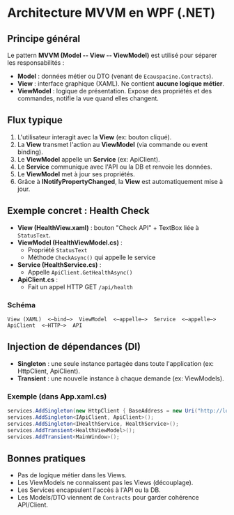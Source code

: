 # Architecture MVVM en WPF (.NET)

## Principe général

Le pattern **MVVM (Model -- View -- ViewModel)** est utilisé pour
séparer les responsabilités :

-   **Model** : données métier ou DTO (venant de
    `Ecauspacine.Contracts`).
-   **View** : interface graphique (XAML). Ne contient **aucune logique
    métier**.
-   **ViewModel** : logique de présentation. Expose des propriétés et
    des commandes, notifie la vue quand elles changent.

## Flux typique

1.  L'utilisateur interagit avec la **View** (ex: bouton cliqué).
2.  La **View** transmet l'action au **ViewModel** (via commande ou
    event binding).
3.  Le **ViewModel** appelle un **Service** (ex: ApiClient).
4.  Le **Service** communique avec l'API ou la DB et renvoie les
    données.
5.  Le **ViewModel** met à jour ses propriétés.
6.  Grâce à **INotifyPropertyChanged**, la **View** est automatiquement
    mise à jour.

## Exemple concret : Health Check

-   **View (HealthView.xaml)** : bouton "Check API" + TextBox liée à
    `StatusText`.
-   **ViewModel (HealthViewModel.cs)** :
    -   Propriété `StatusText`
    -   Méthode `CheckAsync()` qui appelle le service
-   **Service (HealthService.cs)** :
    -   Appelle `ApiClient.GetHealthAsync()`
-   **ApiClient.cs** :
    -   Fait un appel HTTP GET `/api/health`

### Schéma

    View (XAML)  <—bind—>  ViewModel  <—appelle—>  Service  <—appelle—>  ApiClient  <—HTTP—>  API

## Injection de dépendances (DI)

-   **Singleton** : une seule instance partagée dans toute l'application
    (ex: HttpClient, ApiClient).
-   **Transient** : une nouvelle instance à chaque demande (ex:
    ViewModels).

### Exemple (dans App.xaml.cs)

``` csharp
services.AddSingleton(new HttpClient { BaseAddress = new Uri("http://localhost:5001") });
services.AddSingleton<IApiClient, ApiClient>();
services.AddSingleton<IHealthService, HealthService>();
services.AddTransient<HealthViewModel>();
services.AddTransient<MainWindow>();
```

## Bonnes pratiques

-   Pas de logique métier dans les Views.
-   Les ViewModels ne connaissent pas les Views (découplage).
-   Les Services encapsulent l'accès à l'API ou la DB.
-   Les Models/DTO viennent de `Contracts` pour garder cohérence
    API/Client.
